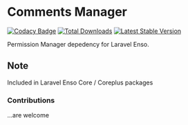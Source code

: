 # Comments Manager
[![Codacy Badge](https://api.codacy.com/project/badge/Grade/4ec2d18588a64875aa432c9a827a1849)](https://www.codacy.com/app/laravel-enso/PermissionManager?utm_source=github.com&utm_medium=referral&utm_content=laravel-enso/PermissionManager&utm_campaign=badger)
[![Total Downloads](https://poser.pugx.org/laravel-enso/permissionmanager/downloads)](https://packagist.org/packages/laravel-enso/permissionmanager)
[![Latest Stable Version](https://poser.pugx.org/laravel-enso/permissionmanager/version)](https://packagist.org/packages/laravel-enso/permissionmanager)

Permission Manager depedency for Laravel Enso.

## Note

Included in Laravel Enso Core / Coreplus packages

### Contributions

...are welcome
